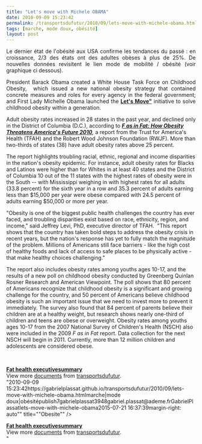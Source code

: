 ```yaml
---
title: "Let's move with Michele OBAMA"
date: 2010-09-09 15:23:42
permalink: /transportsdufutur/2010/09/lets-move-with-michele-obama.html
tags: [marche, mode doux, obésité]
layout: post
---
```


<p style="text-align: justify">Le dernier état de l'obésité aux USA confirme les tendances du passé : en croissance, 2/3 des états ont des adultes obèses à plus de 25%. De nouvelles données revisitent le lien mode de mobilité / obésité (voir graphique ci dessous).</p> <p style="text-align: justify">President Barack Obama created a White House Task Force on Childhood Obesity,  which issued a new national obesity strategy that contained concrete measures and roles for every agency in the federal government; and First Lady Michelle Obama launched the <strong><a href="http://www.letsmove.gov/activefamilies.php" target="_blank">Let's Move"</a></strong> initiative to solve childhood obesity within a generation.</p> <p style=""text-align: justify"">Adult obesity rates increased in 28 states in the past year, and declined only in the District of Columbia (D.C.), according to <strong><a href=""http://healthyamericans.org/reports/obesity2010/"" target=""_blank""><em>F as in Fat: How Obesity Threatens America</em>'</a></strong><em><strong><a href=""http://healthyamericans.org/reports/obesity2010/"" target=""_blank"">s Future 2010</a></strong>, </em>a report from the Trust for America's Health (TFAH) and the Robert Wood Johnson Foundation (RWJF). More than two-thirds of states (38) have adult obesity rates above 25 percent.</p> <p style=""text-align: justify""> </p>  <!--more-->   <p style=""text-align: justify"">The report highlights troubling racial, ethnic, regional and income disparities in the nation's obesity epidemic. For instance, adult obesity rates for Blacks and Latinos were higher than for Whites in at least 40 states and the District of Columbia 10 out of the 11 states with the highest rates of obesity were in the South -- with Mississippi weighing in with highest rates for all adults (33.8 percent) for the sixth year in a row and 35.3 percent of adults earning less than $15,000 per year were obese compared with 24.5 percent of adults earning $50,000 or more per year.</p> <p style=""text-align: justify"">"Obesity is one of the biggest public health challenges the country has ever faced, and troubling disparities exist based on race, ethnicity, region, and income," said Jeffrey Levi, PhD, executive director of TFAH.  "This report shows that the country has taken bold steps to address the obesity crisis in recent years, but the nation's response has yet to fully match the magnitude of the problem. Millions of Americans still face barriers - like the high cost of healthy foods and lack of access to safe places to be physically active - that make healthy choices challenging." </p> <p style=""text-align: justify"">The report also includes obesity rates among youths ages 10-17, and the results of a new poll on childhood obesity conducted by Greenberg Quinlan Rosner Research and American Viewpoint. The poll shows that 80 percent of Americans recognize that childhood obesity is a significant and growing challenge for the country, and 50 percent of Americans believe childhood obesity is such an important issue that we need to invest more to prevent it immediately. The survey also found that 84 percent of parents believe their children are at a healthy weight, but research shows nearly one-third of children and teens are obese or overweight. Obesity rates among youths ages 10-17 from the 2007 National Survey of Children's Health (NSCH) also were included in the 2009 <em>F as in Fat </em>report. Data collection for the next NSCH will begin in 2011. Currently, more than 12 million children and adolescents are considered obese.</p> <p style=""text-align: justify""><a href="https://gabrielplassat.github.io/transportsdufutur/wp-content/uploads/sites/6/old/6a0120a66d2ad4970b0134872880e4970c-800wi.jpg"" rel=""lightbox""><img alt=""Obesite"" border=""0"" class=""asset  asset-image at-xid-6a0120a66d2ad4970b0134872880e4970c image-full"" src=""/wp-content/uploads/sites/6/old/6a0120a66d2ad4970b0134872880e4970c-800wi.jpg"" style=""margin-left: automargin-right: auto"" title=""Obesite"" /></a> </p> <div id=""__ss_5163806"" style=""width: 477px""><strong style=""margin: 12px 0 4px""><a href=""http://www.slideshare.net/transportsdufutur/fat-health-executivesummary"" title=""Fat health executivesummary"">Fat health executivesummary</a></strong>        <div style=""padding: 5px 0 12px"">View more <a href=""http://www.slideshare.net/"">documents</a> from <a href=""http://www.slideshare.net/transportsdufutur"">transportsdufutur</a>.</div> </div>"2010-09-09 15:23:42https://gabrielplassat.github.io/transportsdufutur/2010/09/lets-move-with-michele-obama.htmlmarche|mode doux|obésitépublish7gabrielplassat3948gabriel.plassat@ademe.frGabrielPlassatlets-move-with-michele-obama2015-07-21 16:37:39margin-right: auto"" title=""Obesite"" /></a> </p> <div id=""__ss_5163806"" style=""width: 477px""><strong style=""margin: 12px 0 4px""><a href=""http://www.slideshare.net/transportsdufutur/fat-health-executivesummary"" title=""Fat health executivesummary"">Fat health executivesummary</a></strong>        <div style=""padding: 5px 0 12px"">View more <a href=""http://www.slideshare.net/"">documents</a> from <a href=""http://www.slideshare.net/transportsdufutur"">transportsdufutur</a>.</div> </div>"
